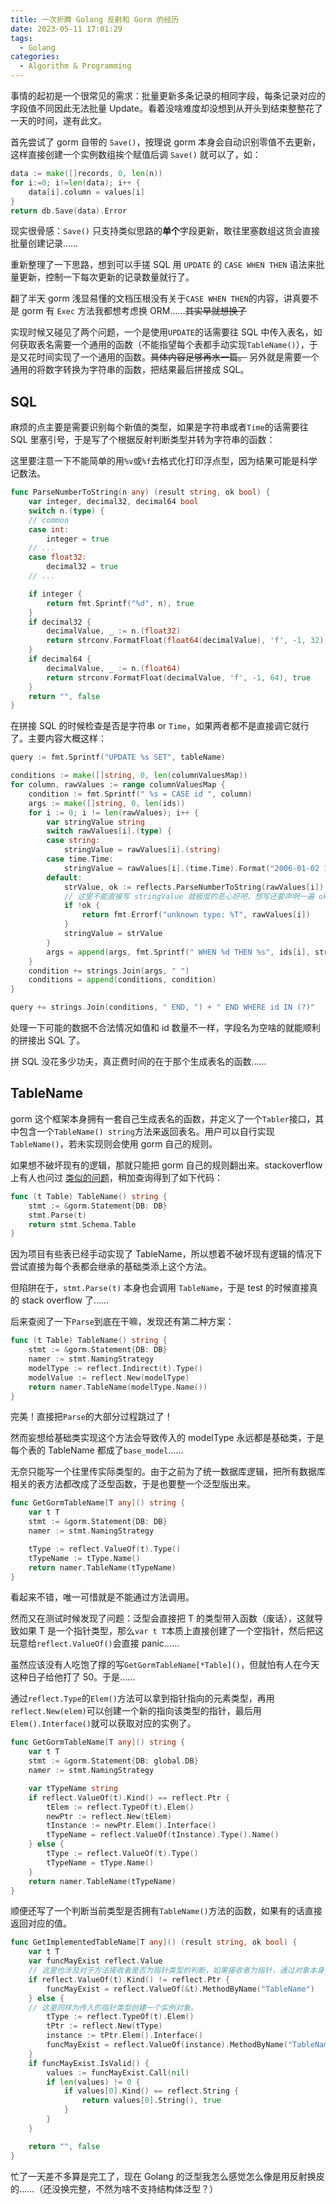 ```yaml
---
title: 一次折腾 Golang 反射和 Gorm 的经历
date: 2023-05-11 17:01:29
tags:
  - Golang
categories:
  - Algorithm & Programming
---
```


事情的起初是一个很常见的需求：批量更新多条记录的相同字段，每条记录对应的字段值不同因此无法批量 Update。看着没啥难度却没想到从开头到结束整整花了一天的时间，遂有此文。

<!--more-->

首先尝试了 gorm 自带的 `Save()`，按理说 gorm 本身会自动识别零值不去更新，这样直接创建一个实例数组挨个赋值后调 `Save()` 就可以了，如：

```go
data := make([]records, 0, len(n))
for i:=0; i!=len(data); i++ {
    data[i].column = values[i]
}
return db.Save(data).Error
```

现实很骨感：`Save()` 只支持类似思路的**单个**字段更新，敢往里塞数组这货会直接批量创建记录……

重新整理了一下思路，想到可以手搓 SQL 用 `UPDATE` 的 `CASE WHEN THEN` 语法来批量更新，控制一下每次更新的记录数量就行了。

翻了半天 gorm 浅显易懂的文档压根没有关于`CASE WHEN THEN`的内容，讲真要不是 gorm 有 `Exec` 方法我都想考虑换 ORM……~~其实早就想换了~~

实现时候又碰见了两个问题，一个是使用`UPDATE`的话需要往 SQL 中传入表名，如何获取表名需要一个通用的函数（不能指望每个表都手动实现`TableName()`），于是又花时间实现了一个通用的函数。~~具体内容足够再水一篇。~~ 另外就是需要一个通用的将数字转换为字符串的函数，把结果最后拼接成 SQL。

## SQL

麻烦的点主要是需要识别每个新值的类型，如果是字符串或者`Time`的话需要往 SQL 里塞引号，于是写了个根据反射判断类型并转为字符串的函数：

这里要注意一下不能简单的用`%v`或`%f`去格式化打印浮点型，因为结果可能是科学记数法。

```go
func ParseNumberToString(n any) (result string, ok bool) {
    var integer, decimal32, decimal64 bool
    switch n.(type) {
    // common
    case int:
        integer = true
    // ...
    case float32:
        decimal32 = true
    // ...

    if integer {
        return fmt.Sprintf("%d", n), true
    }
    if decimal32 {
        decimalValue, _ := n.(float32)
        return strconv.FormatFloat(float64(decimalValue), 'f', -1, 32), true
    }
    if decimal64 {
        decimalValue, _ := n.(float64)
        return strconv.FormatFloat(decimalValue, 'f', -1, 64), true
    }
    return "", false
}
```

在拼接 SQL 的时候检查是否是字符串 or `Time`，如果两者都不是直接调它就行了。主要内容大概这样：

```go
query := fmt.Sprintf("UPDATE %s SET", tableName)

conditions := make([]string, 0, len(columnValuesMap))
for column, rawValues := range columnValuesMap {
    condition := fmt.Sprintf(" %s = CASE id ", column)
    args := make([]string, 0, len(ids))
    for i := 0; i != len(rawValues); i++ {
        var stringValue string
        switch rawValues[i].(type) {
        case string:
            stringValue = rawValues[i].(string)
        case time.Time:
            stringValue = rawValues[i].(time.Time).Format("2006-01-02 15:04:05")
        default:
            strValue, ok := reflects.ParseNumberToString(rawValues[i])
            // 这里不能直接写 stringValue 就极度的恶心好吧，想写还要声明一遍 ok 再把：=改成=！
            if !ok {
                return fmt.Errorf("unknown type: %T", rawValues[i])
            }
            stringValue = strValue
        }
        args = append(args, fmt.Sprintf(" WHEN %d THEN %s", ids[i], stringValue))
    }
    condition += strings.Join(args, " ")
    conditions = append(conditions, condition)
}

query += strings.Join(conditions, " END, ") + " END WHERE id IN (?)"
```

处理一下可能的数据不合法情况如值和 id 数量不一样，字段名为空啥的就能顺利的拼接出 SQL 了。

拼 SQL 没花多少功夫，真正费时间的在于那个生成表名的函数……

## TableName

gorm 这个框架本身拥有一套自己生成表名的函数，并定义了一个`Tabler`接口，其中包含一个`TableName() string`方法来返回表名。用户可以自行实现`TableName()`，若未实现则会使用 gorm 自己的规则。

如果想不破坏现有的逻辑，那就只能把 gorm 自己的规则翻出来。stackoverflow 上有人也问过 [类似的问题](https://stackoverflow.com/questions/51999441/how-to-get-a-table-name-from-a-model-in-gorm)，稍加查询得到了如下代码：

```go
func (t Table) TableName() string {
    stmt := &gorm.Statement{DB: DB}
    stmt.Parse(t)
    return stmt.Schema.Table
}
```

因为项目有些表已经手动实现了 TableName，所以想着不破坏现有逻辑的情况下尝试直接为每个表都会继承的基础类添上这个方法。

但陷阱在于，`stmt.Parse(t)` 本身也会调用 `TableName`，于是 test 的时候直接真的 stack overflow 了……

后来查阅了一下`Parse`到底在干嘛，发现还有第二种方案：

```go
func (t Table) TableName() string {
    stmt := &gorm.Statement{DB: DB}
    namer := stmt.NamingStrategy
    modelType := reflect.Indirect(t).Type()
    modelValue := reflect.New(modelType)
    return namer.TableName(modelType.Name())
}
```

完美！直接把`Parse`的大部分过程跳过了！

然而妄想给基础类实现这个方法会导致传入的 modelType 永远都是基础类，于是每个表的 TableName 都成了`base_model`……

无奈只能写一个往里传实际类型的。由于之前为了统一数据库逻辑，把所有数据库相关的表方法都改成了泛型函数，于是也要整一个泛型版出来。

```go
func GetGormTableName[T any]() string {
    var t T
    stmt := &gorm.Statement{DB: DB}
    namer := stmt.NamingStrategy

    tType := reflect.ValueOf(t).Type()
    tTypeName := tType.Name()
    return namer.TableName(tTypeName)
}
```

看起来不错，唯一可惜就是不能通过方法调用。

然而又在测试时候发现了问题：泛型会直接把 T 的类型带入函数（废话），这就导致如果 T 是一个指针类型，那么`var t T`本质上直接创建了一个空指针，然后把这玩意给`reflect.ValueOf()`会直接 panic……

虽然应该没有人吃饱了撑的写`GetGormTableName[*Table]()`，但就怕有人在今天这种日子给他打了 50。于是……

通过`reflect.Type`的`Elem()`方法可以拿到指针指向的元素类型，再用`reflect.New(elem)`可以创建一个新的指向该类型的指针，最后用`Elem().Interface()`就可以获取对应的实例了。

```go
func GetGormTableName[T any]() string {
    var t T
    stmt := &gorm.Statement{DB: global.DB}
    namer := stmt.NamingStrategy

    var tTypeName string
    if reflect.ValueOf(t).Kind() == reflect.Ptr {
        tElem := reflect.TypeOf(t).Elem()
        newPtr := reflect.New(tElem)
        tInstance := newPtr.Elem().Interface()
        tTypeName = reflect.ValueOf(tInstance).Type().Name()
    } else {
        tType := reflect.ValueOf(t).Type()
        tTypeName = tType.Name()
    }
    return namer.TableName(tTypeName)
}
```

顺便还写了一个判断当前类型是否拥有`TableName()`方法的函数，如果有的话直接返回对应的值。

```go
func GetImplementedTableName[T any]() (result string, ok bool) {
    var t T
    var funcMayExist reflect.Value
    // 这里也涉及对于方法接收者是否为指针类型的判断，如果接收者为指针，通过对象本身调用方法也会报错，那么直接把传入的对象取地址。
    if reflect.ValueOf(t).Kind() != reflect.Ptr {
        funcMayExist = reflect.ValueOf(&t).MethodByName("TableName")
    } else {
    // 这里同样为传入的指针类型创建一个实例对象。
        tType := reflect.TypeOf(t).Elem()
        tPtr := reflect.New(tType)
        instance := tPtr.Elem().Interface()
        funcMayExist = reflect.ValueOf(instance).MethodByName("TableName")
    }
    if funcMayExist.IsValid() {
        values := funcMayExist.Call(nil)
        if len(values) != 0 {
            if values[0].Kind() == reflect.String {
                return values[0].String(), true
            }
        }
    }

    return "", false
}
```

忙了一天差不多算是完工了，现在 Golang 的泛型我怎么感觉怎么像是用反射换皮的……（还没换完整，不然为啥不支持结构体泛型？）
